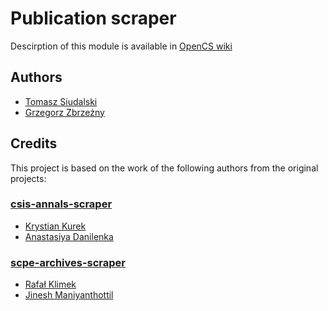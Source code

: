 # Publication scraper
Descirption of this module is available in [OpenCS wiki](https://github.com/OpenCS-ontology/OpenCS/wiki/KG-pipeline)

## Authors

- [Tomasz Siudalski](https://github.com/tsiudalski)
- [Grzegorz Zbrzeżny](https://github.com/grzegorzZ1)

## Credits

This project is based on the work of the following authors from the original projects:

### [csis-annals-scraper](https://github.com/OpenCS-ontology/csis-annals-scraper)

- [Krystian Kurek](https://github.com/KrystianKurek)
- [Anastasiya Danilenka](https://github.com/adanilenka)

### [scpe-archives-scraper](https://github.com/OpenCS-ontology/scpe-archives-scraper)

- [Rafał Klimek](https://github.com/rklimek123)
- [Jinesh Maniyanthottil](https://github.com/jineshmotp)
